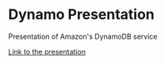 # Dynamo Presentation
Presentation of Amazon's DynamoDB service

[Link to the presentation](https://youtu.be/iuVmNF7x1B0)
